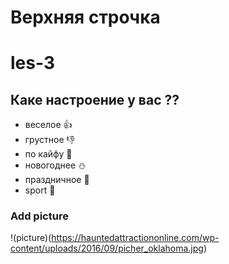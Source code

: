 # Верхняя строчка

# les-3


## Каке настроение у вас ??
* веселое :+1:
* грустное :thumbsdown:
* по кайфу :car:
* новогоднее :snowman:
* праздничное :gift:
* sport :muscle:
 ### Add picture


!(picture)(https://hauntedattractiononline.com/wp-content/uploads/2016/09/picher_oklahoma.jpg)
